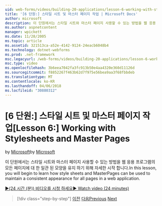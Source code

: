 ```yaml
---
uid: web-forms/videos/building-20-applications/lesson-6-working-with-stylesheets-and-master-pages
title: '[6 단원:] 스타일 시트 및 마스터 페이지 작업 | Microsoft Docs'
author: microsoft
description: 이 단원에서는 스타일 시트와 마스터 페이지 사용할 수 있는 방법을 웹 응용 프로그램의 모든 페이지에 대 한 일관 된 모양을 유지 하기 위해 자세한 시작 합니다.
ms.author: aspnetcontent
manager: wpickett
ms.date: 11/28/2005
ms.topic: article
ms.assetid: 321513ca-a52e-4142-9124-24eacb6048b4
ms.technology: dotnet-webforms
ms.prod: .net-framework
msc.legacyurl: /web-forms/videos/building-20-applications/lesson-6-working-with-stylesheets-and-master-pages
msc.type: video
ms.openlocfilehash: 3b6eea7042fa3fc913b50e4aa4320e360d11126d
ms.sourcegitcommit: f8852267f463b62d7f975e56bea9aa3f68fbbdeb
ms.translationtype: MT
ms.contentlocale: ko-KR
ms.lasthandoff: 04/06/2018
ms.locfileid: "30880312"
---
```

<a name="lesson-6-working-with-stylesheets-and-master-pages"></a><span data-ttu-id="526b3-103">[6 단원:] 스타일 시트 및 마스터 페이지 작업</span><span class="sxs-lookup"><span data-stu-id="526b3-103">[Lesson 6:] Working with Stylesheets and Master Pages</span></span>
====================
<span data-ttu-id="526b3-104">by [Microsoft](https://github.com/microsoft)</span><span class="sxs-lookup"><span data-stu-id="526b3-104">by [Microsoft](https://github.com/microsoft)</span></span>

<span data-ttu-id="526b3-105">이 단원에서는 스타일 시트와 마스터 페이지 사용할 수 있는 방법을 웹 응용 프로그램의 모든 페이지에 대 한 일관 된 모양을 유지 하기 위해 자세한 시작 합니다.</span><span class="sxs-lookup"><span data-stu-id="526b3-105">In this lesson, you will begin to learn how style sheets and MasterPages can be used to maintain a consistent appearance for all pages in a web application.</span></span>

[<span data-ttu-id="526b3-106">&#9654;(24 시간 (분)) 비디오를 시청 하세요</span><span class="sxs-lookup"><span data-stu-id="526b3-106">&#9654; Watch video (24 minutes)</span></span>](https://channel9.msdn.com/Blogs/ASP-NET-Site-Videos/lesson-6-working-with-stylesheets-and-master-pages)

> [!div class="step-by-step"]
> <span data-ttu-id="526b3-107">[이전](lesson-5-debugging-and-tracing-your-website.md)
> [다음](lesson-7-databinding-to-user-interface-controls.md)</span><span class="sxs-lookup"><span data-stu-id="526b3-107">[Previous](lesson-5-debugging-and-tracing-your-website.md)
[Next](lesson-7-databinding-to-user-interface-controls.md)</span></span>
